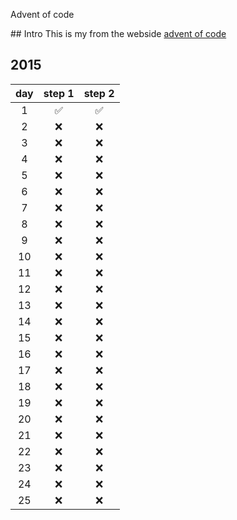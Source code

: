 Advent of code

## Intro
This is my from the webside [advent of code](https://adventofcode.com/)

## 2015

|day|step 1|step 2|
|:-:|:----:|:----:|
|1  |   ✅ |   ✅  |
|2  |  ❌  |   ❌  |
|3  |  ❌  |   ❌  |
|4  |  ❌  |   ❌  |
|5  |  ❌  |   ❌  |
|6  |  ❌  |   ❌  |
|7  |  ❌  |   ❌  |
|8  |  ❌  |   ❌  |
|9  |  ❌  |   ❌  |
|10 |  ❌  |   ❌  |
|11 |  ❌  |   ❌  |
|12 |  ❌  |   ❌  |
|13 |  ❌  |   ❌  |
|14 |  ❌  |   ❌  |
|15 |  ❌  |   ❌  |
|16 |  ❌  |   ❌  |
|17 |  ❌  |   ❌  |
|18 |  ❌  |   ❌  |
|19 |  ❌  |   ❌  |
|20 |  ❌  |   ❌  |
|21 |  ❌  |   ❌  |
|22 |  ❌  |   ❌  |
|23 |  ❌  |   ❌  |
|24 |  ❌  |   ❌  |
|25 |  ❌  |   ❌  |
